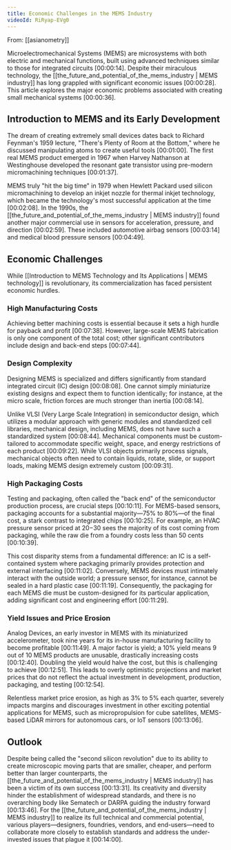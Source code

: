 ```yaml
---
title: Economic Challenges in the MEMS Industry
videoId: RiRyap-EVg0
---
```


From: [[asianometry]] <br/> 

Microelectromechanical Systems (MEMS) are microsystems with both electric and mechanical functions, built using advanced techniques similar to those for integrated circuits <a class="yt-timestamp" data-t="00:00:14">[00:00:14]</a>. Despite their miraculous technology, the [[the_future_and_potential_of_the_mems_industry | MEMS industry]] has long grappled with significant economic issues <a class="yt-timestamp" data-t="00:00:28">[00:00:28]</a>. This article explores the major economic problems associated with creating small mechanical systems <a class="yt-timestamp" data-t="00:00:36">[00:00:36]</a>.

## Introduction to MEMS and its Early Development
The dream of creating extremely small devices dates back to Richard Feynman's 1959 lecture, "There's Plenty of Room at the Bottom," where he discussed manipulating atoms to create useful tools <a class="yt-timestamp" data-t="00:01:00">[00:01:00]</a>. The first real MEMS product emerged in 1967 when Harvey Nathanson at Westinghouse developed the resonant gate transistor using pre-modern micromachining techniques <a class="yt-timestamp" data-t="00:01:37">[00:01:37]</a>.

MEMS truly "hit the big time" in 1979 when Hewlett Packard used silicon micromachining to develop an inkjet nozzle for thermal inkjet technology, which became the technology's most successful application at the time <a class="yt-timestamp" data-t="00:02:08">[00:02:08]</a>. In the 1990s, the [[the_future_and_potential_of_the_mems_industry | MEMS industry]] found another major commercial use in sensors for acceleration, pressure, and direction <a class="yt-timestamp" data-t="00:02:59">[00:02:59]</a>. These included automotive airbag sensors <a class="yt-timestamp" data-t="00:03:14">[00:03:14]</a> and medical blood pressure sensors <a class="yt-timestamp" data-t="00:04:49">[00:04:49]</a>.

## Economic Challenges
While [[Introduction to MEMS Technology and Its Applications | MEMS technology]] is revolutionary, its commercialization has faced persistent economic hurdles.

### High Manufacturing Costs
Achieving better machining costs is essential because it sets a high hurdle for payback and profit <a class="yt-timestamp" data-t="00:07:38">[00:07:38]</a>. However, large-scale MEMS fabrication is only one component of the total cost; other significant contributors include design and back-end steps <a class="yt-timestamp" data-t="00:07:44">[00:07:44]</a>.

### Design Complexity
Designing MEMS is specialized and differs significantly from standard integrated circuit (IC) design <a class="yt-timestamp" data-t="00:08:08">[00:08:08]</a>. One cannot simply miniaturize existing designs and expect them to function identically; for instance, at the micro scale, friction forces are much stronger than inertia <a class="yt-timestamp" data-t="00:08:14">[00:08:14]</a>.

Unlike VLSI (Very Large Scale Integration) in semiconductor design, which utilizes a modular approach with generic modules and standardized cell libraries, mechanical design, including MEMS, does not have such a standardized system <a class="yt-timestamp" data-t="00:08:44">[00:08:44]</a>. Mechanical components must be custom-tailored to accommodate specific weight, space, and energy restrictions of each product <a class="yt-timestamp" data-t="00:09:22">[00:09:22]</a>. While VLSI objects primarily process signals, mechanical objects often need to contain liquids, rotate, slide, or support loads, making MEMS design extremely custom <a class="yt-timestamp" data-t="00:09:31">[00:09:31]</a>.

### High Packaging Costs
Testing and packaging, often called the "back end" of the semiconductor production process, are crucial steps <a class="yt-timestamp" data-t="00:10:11">[00:10:11]</a>. For MEMS-based sensors, packaging accounts for a substantial majority—75% to 80%—of the final cost, a stark contrast to integrated chips <a class="yt-timestamp" data-t="00:10:25">[00:10:25]</a>. For example, an HVAC pressure sensor priced at $20-$30 sees the majority of its cost coming from packaging, while the raw die from a foundry costs less than 50 cents <a class="yt-timestamp" data-t="00:10:39">[00:10:39]</a>.

This cost disparity stems from a fundamental difference: an IC is a self-contained system where packaging primarily provides protection and external interfacing <a class="yt-timestamp" data-t="00:11:02">[00:11:02]</a>. Conversely, MEMS devices must intimately interact with the outside world; a pressure sensor, for instance, cannot be sealed in a hard plastic case <a class="yt-timestamp" data-t="00:11:19">[00:11:19]</a>. Consequently, the packaging for each MEMS die must be custom-designed for its particular application, adding significant cost and engineering effort <a class="yt-timestamp" data-t="00:11:29">[00:11:29]</a>.

### Yield Issues and Price Erosion
Analog Devices, an early investor in MEMS with its miniaturized accelerometer, took nine years for its in-house manufacturing facility to become profitable <a class="yt-timestamp" data-t="00:11:49">[00:11:49]</a>. A major factor is yield; a 10% yield means 9 out of 10 MEMS products are unusable, drastically increasing costs <a class="yt-timestamp" data-t="00:12:40">[00:12:40]</a>. Doubling the yield would halve the cost, but this is challenging to achieve <a class="yt-timestamp" data-t="00:12:51">[00:12:51]</a>. This leads to overly optimistic projections and market prices that do not reflect the actual investment in development, production, packaging, and testing <a class="yt-timestamp" data-t="00:12:54">[00:12:54]</a>.

Relentless market price erosion, as high as 3% to 5% each quarter, severely impacts margins and discourages investment in other exciting potential applications for MEMS, such as micropropulsion for cube satellites, MEMS-based LiDAR mirrors for autonomous cars, or IoT sensors <a class="yt-timestamp" data-t="00:13:06">[00:13:06]</a>.

## Outlook
Despite being called the "second silicon revolution" due to its ability to create microscopic moving parts that are smaller, cheaper, and perform better than larger counterparts, the [[the_future_and_potential_of_the_mems_industry | MEMS industry]] has been a victim of its own success <a class="yt-timestamp" data-t="00:13:31">[00:13:31]</a>. Its creativity and diversity hinder the establishment of widespread standards, and there is no overarching body like Sematech or DARPA guiding the industry forward <a class="yt-timestamp" data-t="00:13:46">[00:13:46]</a>. For the [[the_future_and_potential_of_the_mems_industry | MEMS industry]] to realize its full technical and commercial potential, various players—designers, foundries, vendors, and end-users—need to collaborate more closely to establish standards and address the under-invested issues that plague it <a class="yt-timestamp" data-t="00:14:00">[00:14:00]</a>.